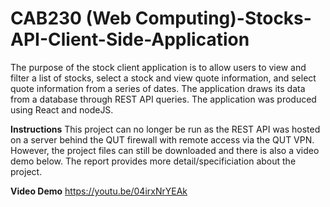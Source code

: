 # CAB230 (Web Computing)-Stocks-API-Client-Side-Application

The purpose of the stock client application is to allow users to view and filter a list of stocks, select a stock and view quote information, and select quote information from a series of dates. The application draws its data from a database through REST API queries. The application was produced using React and nodeJS.

**Instructions**
This project can no longer be run as the REST API was hosted on a server behind the QUT firewall with remote access via the QUT VPN. However, the project files can still be downloaded and there is also a video demo below. 
The report provides more detail/specificiation about the project.

**Video Demo**
https://youtu.be/04irxNrYEAk
